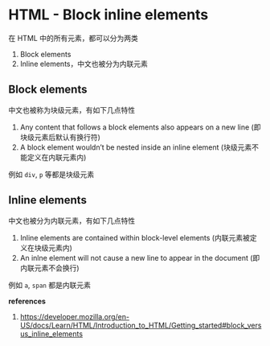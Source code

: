 # HTML - Block inline elements

在 HTML 中的所有元素，都可以分为两类

1. Block elements
2. Inline elements，中文也被分为内联元素

## Block elements

中文也被称为块级元素，有如下几点特性

1. Any content that follows a block elements also appears on a new line (即块级元素后默认有换行符)
2. A block element wouldn’t be nested inside an inline element (块级元素不能定义在内联元素内)

例如 `div`, `p` 等都是块级元素

## Inline elements

中文也被分为内联元素，有如下几点特性

1. Inline elements are contained within block-level elements (内联元素被定义在块级元素内)
2. An inlne element will not cause a new line to appear in the document (即内联元素不会换行)

例如 `a`, `span` 都是内联元素

**references**

1. https://developer.mozilla.org/en-US/docs/Learn/HTML/Introduction_to_HTML/Getting_started#block_versus_inline_elements